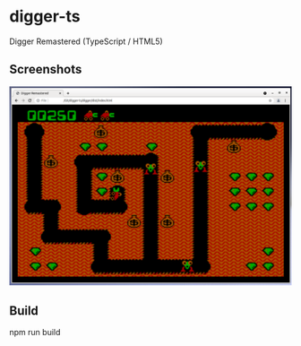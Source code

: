 # digger-ts
Digger Remastered (TypeScript / HTML5)

## Screenshots
![Screenshot1](/wiki/screenshot1.png?raw=true)

## Build
npm run build

